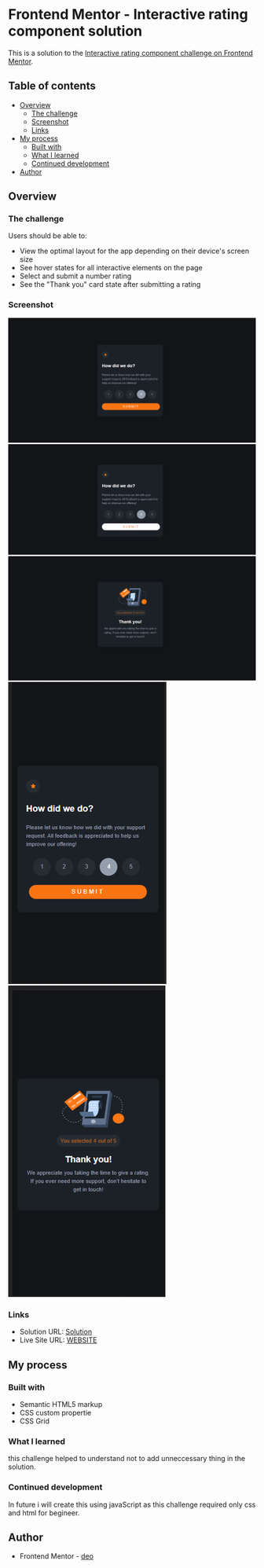 # Frontend Mentor - Interactive rating component solution

This is a solution to the [Interactive rating component challenge on Frontend Mentor](https://www.frontendmentor.io/challenges/interactive-rating-component-koxpeBUmI). 

## Table of contents

- [Overview](#overview)
  - [The challenge](#the-challenge)
  - [Screenshot](#screenshot)
  - [Links](#links)
- [My process](#my-process)
  - [Built with](#built-with)
  - [What I learned](#what-i-learned)
  - [Continued development](#continued-development)
- [Author](#author)


## Overview

### The challenge

Users should be able to:

- View the optimal layout for the app depending on their device's screen size
- See hover states for all interactive elements on the page
- Select and submit a number rating
- See the "Thank you" card state after submitting a rating

### Screenshot

![](1.png)
![](2.png)
![](3.png)
![](4.png)
![](5.png)

### Links

- Solution URL: [Solution]([https://github.com/kurokurotho/thee.git](https://github.com/kurokurotho/kurokurotho.git))
- Live Site URL: [WEBSITE](https://your-live-site-url.com)

## My process

### Built with

- Semantic HTML5 markup
- CSS custom propertie
- CSS Grid


### What I learned

this challenge helped to understand not to add unneccessary thing in the solution.


### Continued development

In future i will create this using javaScript as this challenge required only css and html for begineer.

## Author


- Frontend Mentor - [deo](https://www.frontendmentor.io/profile/kurokurotho)



